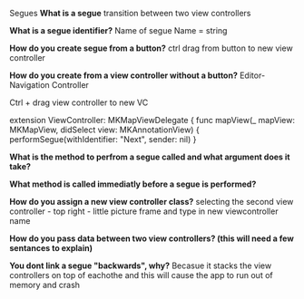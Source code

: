 Segues
**What is a segue**
transition between two view controllers

**What is a segue identifier?**
Name of segue 
Name = string

**How do you create segue from a button?**
ctrl drag from button to new view controller

**How do you create from a view controller without a button?**
Editor-Navigation Controller

Ctrl + drag view controller to new VC

extension ViewController: MKMapViewDelegate {
    func mapView(_ mapView: MKMapView, didSelect view: MKAnnotationView) {
        performSegue(withIdentifier: "Next", sender: nil)
    }
    
**What is the method to perfrom a segue called and what argument does it take?**

**What method is called immediatly before a segue is performed?**

**How do you assign a new view controller class?**
selecting the second view controller - top right - little picture frame and type in new viewcontroller name

**How do you pass data between two view controllers? (this will need a few sentances to explain)**

**You dont link a segue "backwards", why?**
Becasue it stacks the view controllers on top of eachothe and this will cause the app to run out of memory and crash
